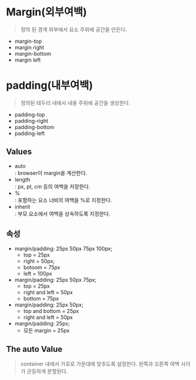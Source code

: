 # Margin(외부여백)
>정의 된 경계 외부에서 요소 주위에 공간을 만든다.  
- margin-top
- margin right
- margin-bottom
- margin left 
# padding(내부여백)
> 정의된 테두리 내에서 내용 주위에 공간을 생성한다.   
- padding-top
- padding-right
- padding-bottom
- padding-left
  
## Values
- auto  
  : browser이 margin을 계산한다.
- length  
  : px, pt, cm 등의 여백을 저장한다.
- %  
  : 포함하는 요소 너비의 여백을 %로 지정한다.
- inherit  
  : 부모 요소에서 여백을 상속하도록 지정한다.  
    
## 속성
- margin/padding: 25px 50px 75px 100px;
  - top = 25px
  - right = 50px;
  - botoom = 75px
  - left = 100px
- margin/padding: 25px 50px 75px;
  - top = 25px
  - right and left = 50px
  - bottom = 75px
- margin/padding: 25px 50px;
  - top and bottom = 25px
  - right and left = 50px
- margin/padding: 25px;
  - 모든 margin = 25px
  
## The auto Value
> container 내에서 가로로 가운데에 맞추도록 설정한다. 왼쪽과 오른쪽 여백 사이가 균등하게 분할된다.  